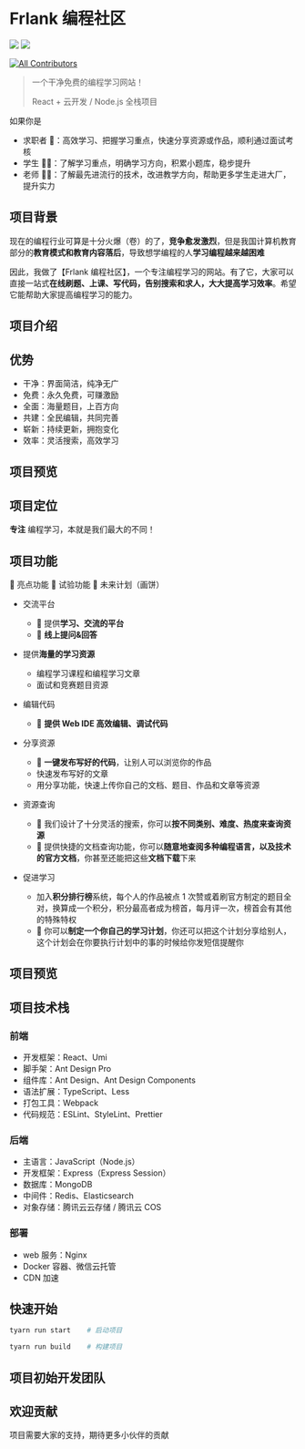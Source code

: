 # Frlank 编程社区

![](https://img.shields.io/badge/React-%5E17.0.0-brightgreen) ![](https://img.shields.io/badge/Express-%5E4.17.2-yellow)

<!-- ALL-CONTRIBUTORS-BADGE:START - Do not remove or modify this section -->

[![All Contributors](https://img.shields.io/badge/all_contributors-2-orange.svg?style=flat-square)](#contributors-)

<!-- ALL-CONTRIBUTORS-BADGE:END -->

> 一个干净免费的编程学习网站！
>
> React + 云开发 / Node.js 全栈项目

如果你是

- 求职者 👨：高效学习、把握学习重点，快速分享资源或作品，顺利通过面试考核
- 学生 👨‍🎓：了解学习重点，明确学习方向，积累小题库，稳步提升
- 老师 👩‍🏫：了解最先进流行的技术，改进教学方向，帮助更多学生走进大厂，提升实力

## 项目背景

现在的编程行业可算是十分火爆（卷）的了，**竞争愈发激烈**，但是我国计算机教育部分的**教育模式和教育内容落后**，导致想学编程的人**学习编程越来越困难**

因此，我做了【Frlank 编程社区】，一个专注编程学习的网站。有了它，大家可以直接一站式**在线刷题、上课、写代码，告别搜索和求人，大大提高学习效率**。希望它能帮助大家提高编程学习的能力。

## 项目介绍

## 优势

- 干净：界面简洁，纯净无广
- 免费：永久免费，可赚激励
- 全面：海量题目，上百方向
- 共建：全民编辑，共同完善
- 崭新：持续更新，拥抱变化
- 效率：灵活搜索，高效学习

## 项目预览

## 项目定位

**专注** 编程学习，本就是我们最大的不同！

## 项目功能

🌟 亮点功能 🧪 试验功能 🚀 未来计划（画饼）

- 交流平台

  - 🌟 提供**学习、交流的平台**
  - 🌟 **线上提问&回答**

- 提供**海量的学习资源**

  - 编程学习课程和编程学习文章
  - 面试和竞赛题目资源

- 编辑代码
  - 🌟 **提供 Web IDE 高效编辑、调试代码**
- 分享资源

  - 🌟 **一键发布写好的代码**，让别人可以浏览你的作品
  - 快速发布写好的文章
  - 用分享功能，快速上传你自己的文档、题目、作品和文章等资源

- 资源查询

  - 🌟 我们设计了十分灵活的搜索，你可以**按不同类别、难度、热度来查询资源**
  - 🌟 提供快捷的文档查询功能，你可以**随意地查阅多种编程语言，以及技术的官方文档**，你甚至还能把这些**文档下载**下来

- 促进学习
  - 加入**积分排行榜**系统，每个人的作品被点 1 次赞或着刷官方制定的题目全对，换算成一个积分，积分最高者成为榜首，每月评一次，榜首会有其他的特殊特权
  - 🌟 你可以**制定一个你自己的学习计划**，你还可以把这个计划分享给别人，这个计划会在你要执行计划中的事的时候给你发短信提醒你

## 项目预览

## 项目技术栈

### 前端

- 开发框架：React、Umi
- 脚手架：Ant Design Pro
- 组件库：Ant Design、Ant Design Components
- 语法扩展：TypeScript、Less
- 打包工具：Webpack
- 代码规范：ESLint、StyleLint、Prettier

### 后端

- 主语言：JavaScript（Node.js）
- 开发框架：Express（Express Session）
- 数据库：MongoDB
- 中间件：Redis、Elasticsearch
- 对象存储：腾讯云云存储 / 腾讯云 COS

### 部署

- web 服务：Nginx
- Docker 容器、微信云托管
- CDN 加速

## 快速开始

```bash
tyarn run start    # 启动项目
```

```bash
tyarn run build    # 构建项目
```

## 项目初始开发团队

## 欢迎贡献

项目需要大家的支持，期待更多小伙伴的贡献
